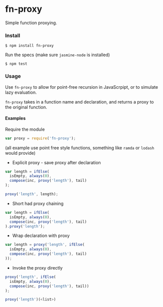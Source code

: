 # fn-proxy

Simple function proxying.

### Install

```
$ npm install fn-proxy
```

Run the specs (make sure `jasmine-node` is installed)

```
$ npm test
```

### Usage


Use `fn-proxy` to allow for point-free recursion in JavaScrpipt, or to simulate lazy evaluation.

`fn-proxy` takes in a function name and declaration, and returns a proxy to the original function.

#### Examples

Require the module

```js
var proxy = require('fn-proxy');
```

(all example use point free style functions, something like `ramda` or `lodash` would provide)

* Explicit proxy - save proxy after declaration

```js
var length = ifElse(
  isEmpty, always(0),
  compose(inc, proxy('length'), tail)
);

proxy('length', length);
```

* Short had proxy chaining

```js
var length = ifElse(
  isEmpty, always(0),
  compose(inc, proxy('length'), tail)
).proxy('length');
```

* Wrap declaration with proxy

```js
var length = proxy('length', ifElse(
  isEmpty, always(0),
  compose(inc, proxy('length'), tail)
));
```
* Invoke the proxy directly

```js
proxy('length', ifElse(
  isEmpty, always(0),
  compose(inc, proxy('length'), tail))
);

proxy('length')(<list>)
```
